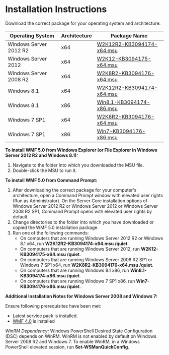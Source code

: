 # Installation Instructions

Download the correct package for your operating system and architecture:

| Operating System	     | Architecture | Package Name              | 
|------------------------|--------------|---------------------------| 
| Windows Server 2012 R2 | x64 			| [W2K12R2-KB3094174-x64.msu](http://go.microsoft.com/fwlink/?LinkId=717507) | 
| Windows Server 2012	 | x64			| [W2K12-KB3094175-x64.msu](http://go.microsoft.com/fwlink/?LinkId=717506) | 
| Windows Server 2008 R2 | x64			| [W2K8R2-KB3094176-x64.msu](http://go.microsoft.com/fwlink/?LinkId=717504) |
| Windows 8.1            | x64          | [W2K12R2-KB3094174-x64.msu](http://go.microsoft.com/fwlink/?LinkId=717507) |
| Windows 8.1            | x86          | [Win8.1-KB3094174-x86.msu](http://go.microsoft.com/fwlink/?LinkID=717963) |
| Windows 7 SP1          | x64          | [W2K8R2-KB3094176-x64.msu](http://go.microsoft.com/fwlink/?LinkId=717504) |
| Windows 7 SP1          | x86          | [Win7-KB3094176-x86.msu](http://go.microsoft.com/fwlink/?LinkID=717962) |


**To install WMF 5.0 from Windows Explorer (or File Explorer in Windows Server 2012 R2 and Windows 8.1):**
1. Navigate to the folder into which you downloaded the MSU file.
2. Double-click the MSU to run it.

**To install WMF 5.0 from Command Prompt:** 
1. After downloading the correct package for your computer's architecture, open a Command Prompt window with elevated user rights (Run as Administrator). On the Server Core installation options of Windows Server 2012 R2 or Windows Server 2012 or Windows Server 2008 R2 SP1, Command Prompt opens with elevated user rights by default.
2. Change directories to the folder into which you have downloaded or copied the WMF 5.0 installation package.
3. Run one of the following commands:
	- On computers that are running Windows Server 2012 R2 or Windows 8.1 x64, run **W2K12R2-KB3094174-x64.msu /quiet**.
	- On computers that are running Windows Server 2012, run **W2K12-KB3094175-x64.msu /quiet**.
	- On computers that are running Windows Server 2008 R2 SP1 or Windows 7 SP1 x64, run **W2K8R2-KB3094176-x64.msu /quiet**.
	- On computers that are running Windows 8.1 x86, run **Win8.1-KB3094174-x86.msu /quiet**.
	- On computers that are running Windows 7 SP1 x86, run **Win7-KB3094176-x86.msu /quiet**.

**Additional Installation Notes for Windows Server 2008 and Windows 7:**

Ensure following prerequisites have been met:
- Latest service pack is installed.
- [WMF 4.0](http://www.microsoft.com/en-us/download/details.aspx?id=40855) is installed

*WinRM Dependency:*
Windows PowerShell Desired State Configuration (DSC) depends on WinRM. WinRM is not enabled by default on Windows Server 2008 R2 and Windows 7. To enable WinRM, in a Windows PowerShell elevated session, run **Set-WSManQuickConfig**.


